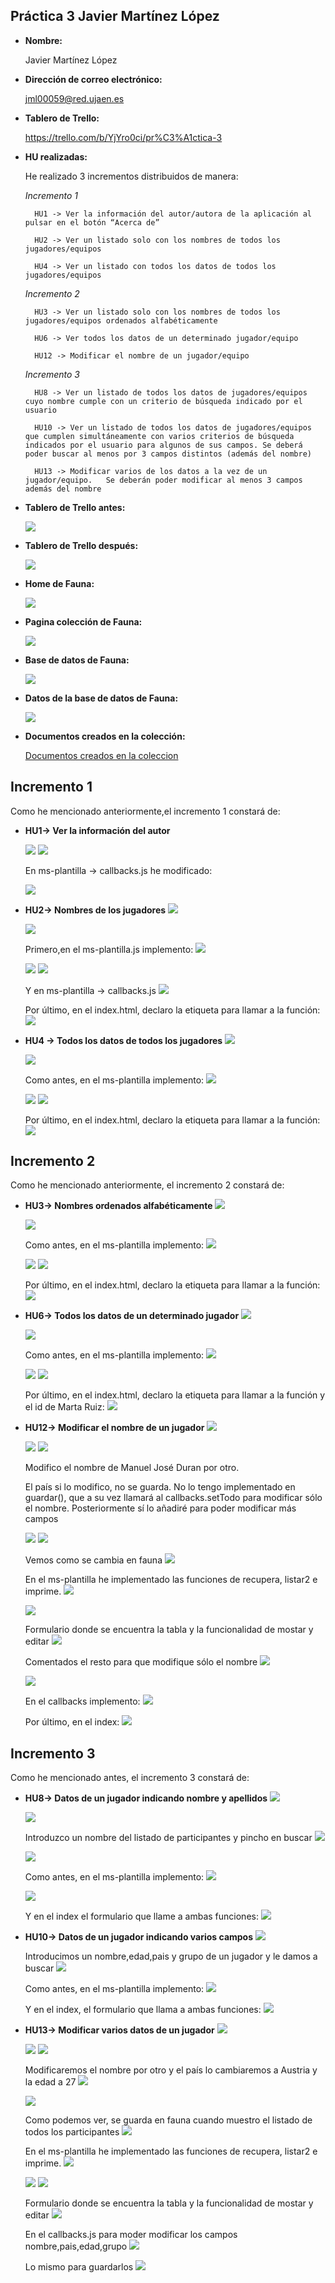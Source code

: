 ## Práctica 3 Javier Martínez López
* **Nombre:**

  Javier Martínez López

* **Dirección de correo electrónico:**

  jml00059@red.ujaen.es

* **Tablero de Trello:**

    https://trello.com/b/YjYro0ci/pr%C3%A1ctica-3
    
* **HU realizadas:**

    He realizado 3 incrementos distribuidos de manera:
    
    *Incremento 1*
    
        HU1 -> Ver la información del autor/autora de la aplicación al pulsar en el botón “Acerca de”

        HU2 -> Ver un listado solo con los nombres de todos los jugadores/equipos

        HU4 -> Ver un listado con todos los datos de todos los jugadores/equipos

    *Incremento 2*

        HU3 -> Ver un listado solo con los nombres de todos los jugadores/equipos ordenados alfabéticamente

        HU6 -> Ver todos los datos de un determinado jugador/equipo

        HU12 -> Modificar el nombre de un jugador/equipo

    *Incremento 3*
    
        HU8 -> Ver un listado de todos los datos de jugadores/equipos cuyo nombre cumple con un criterio de búsqueda indicado por el usuario

        HU10 -> Ver un listado de todos los datos de jugadores/equipos que cumplen simultáneamente con varios criterios de búsqueda indicados por el usuario para algunos de sus campos. Se deberá poder buscar al menos por 3 campos distintos (además del nombre)

        HU13 -> Modificar varios de los datos a la vez de un jugador/equipo.   Se deberán poder modificar al menos 3 campos además del nombre

* **Tablero de Trello antes:**

    <img src='./img/Inicio_Trello.jpg'>  

* **Tablero de Trello después:**

    <img src='./img/final_trello.jpg'>  
    
* **Home de Fauna:**

    <img src='./img/home_fauna.jpg'>  

* **Pagina colección de Fauna:**

    <img src='./img/pagina_fauna.jpg'>  

* **Base de datos de Fauna:**

    <img src='./img/basedatos.jpg'>  

* **Datos de la base de datos de Fauna:**

    <img src='./img/datosb.jpg'>  

* **Documentos creados en la colección:**

    [Documentos creados en la coleccion](coleccion.json)

## Incremento 1
Como he mencionado anteriormente,el incremento 1 constará de:
* **HU1-> Ver la información del autor**

    <img src='./img/HU1 Trello.jpg'> 
    
    <img src='./img/HU1.jpg'> 

    En ms-plantilla -> callbacks.js he modificado:

    <img src='./img/HU1 codigo.jpg'> 

* **HU2-> Nombres de los jugadores**
    <img src='./img/HU2 Trello.jpg'> 
    
    <img src='./img/HU2.jpg'> 

    Primero,en el ms-plantilla.js implemento:
    <img src='./img/HU2 1.jpg'> 

    <img src='./img/HU2 11.jpg'> 

    <img src='./img/imprime.jpg'> 
    
    Y en ms-plantilla -> callbacks.js
    <img src='./img/HU2 111.jpg'> 

    Por último, en el index.html, declaro la etiqueta para llamar a la función:
    <img src='./img/HU2 2.jpg'> 

* **HU4 -> Todos los datos de todos los jugadores**
    <img src='./img/HU4 Trello.jpg'>
    
    <img src='./img/HU4 bien.jpg'>

    Como antes, en el ms-plantilla implemento:
    <img src='./img/HU4 1.jpg'>

    <img src='./img/HU4 11.jpg'>

    <img src='./img/imprime.jpg'> 

    Por último, en el index.html, declaro la etiqueta para llamar a la función:
    <img src='./img/HU4 2.jpg'> 


## Incremento 2

Como he mencionado anteriormente, el incremento 2 constará de:
* **HU3-> Nombres ordenados alfabéticamente**
    <img src='./img/HU3 Trello.jpg'> 

    <img src='./img/HU3 1.jpg'> 

    Como antes, en el ms-plantilla implemento:
    <img src='./img/HU3 111.jpg'> 

    <img src='./img/HU3 1111.jpg'> 

    <img src='./img/imprime.jpg'> 

    Por último, en el index.html, declaro la etiqueta para llamar a la función:
    <img src='./img/HU3 11.jpg'> 

* **HU6-> Todos los datos de un determinado jugador**
    <img src='./img/HU6 Trello.jpg'> 

    <img src='./img/HU6 1.jpg'> 

    Como antes, en el ms-plantilla implemento:
    <img src='./img/HU6 11.jpg'>

    <img src='./img/HU6 111.jpg'>

    <img src='./img/imprime.jpg'> 

    Por último, en el index.html, declaro la etiqueta para llamar a la función y el id de Marta Ruiz:
    <img src='./img/HU6 2.jpg'>

* **HU12-> Modificar el nombre de un jugador**
    <img src='./img/HU12.jpg'>

    <img src='./img/HU12 cod1.jpg'>

    <img src='./img/HU12 cod2.jpg'>

    Modifico el nombre de Manuel José Duran por otro.
    
    El país si lo modifico, no se guarda. No lo tengo implementado en guardar(), que a su vez llamará al callbacks.setTodo para modificar sólo el nombre. Posteriormente sí lo añadiré para poder modificar más campos

    <img src='./img/HU12 cod3.jpg'>

    <img src='./img/HU12 cod4.jpg'>

    Vemos como se cambia en fauna
    <img src='./img/HU12 fauna.jpg'>

    En el ms-plantilla he implementado las funciones de recupera, listar2 e imprime.
    <img src='./img/imprimeMuchasPersonas.jpg'>

    <img src='./img/HU12 actualiza.jpg'>

    Formulario donde se encuentra la tabla y la funcionalidad de mostar y editar
    <img src='./img/HU13 3.jpg'>

    Comentados el resto para que modifique sólo el nombre
    <img src='./img/HU12 sustituye.jpg'>

    <img src='./img/HU12 guardar.jpg'>

    En el callbacks implemento:
    <img src='./img/HU12 set.jpg'>

    Por último, en el index:
    <img src='./img/HU12 index.jpg'>


## Incremento 3

Como he mencionado antes, el incremento 3 constará de:
* **HU8-> Datos de un jugador indicando nombre y apellidos**
    <img src='./img/HU8 Trello.jpg'>

    <img src='./img/HU8 1 antes.jpg'>

    Introduzco un nombre del listado de participantes y pincho en buscar
    <img src='./img/HU8 1 antes 1.jpg'>

    <img src='./img/HU8 1.jpg'>

    Como antes, en el ms-plantilla implemento:
    <img src='./img/HU8 cod 1.jpg'>

    <img src='./img/HU8 cod 2.jpg'>

    Y en el index el formulario que llame a ambas funciones:
    <img src='./img/HU8 index.jpg'>

* **HU10-> Datos de un jugador indicando varios campos**
    <img src='./img/HU10 Trello.jpg'>

    Introducimos un nombre,edad,pais y grupo de un jugador y le damos a buscar
    <img src='./img/HU10 1.jpg'>

    Como antes, en el ms-plantilla implemento:
    <img src='./img/HU10 11.jpg'>

    Y en el index, el formulario que llama a ambas funciones:
    <img src='./img/HU10 2.jpg'>

* **HU13-> Modificar varios datos de un jugador**
    <img src='./img/HU13.jpg'>

    <img src='./img/HU12 cod1.jpg'>

    <img src='./img/HU13 1.jpg'>

    Modificaremos el nombre por otro y el país lo cambiaremos a Austria y la edad a 27
    <img src='./img/HU13 11.jpg'>

    <img src='./img/HU13 111.jpg'>

    Como podemos ver, se guarda en fauna cuando muestro el listado de todos los participantes
    <img src='./img/HU13 2.jpg'>

     En el ms-plantilla he implementado las funciones de recupera, listar2 e imprime.
    <img src='./img/imprimeMuchasPersonas.jpg'>

    <img src='./img/HU12 actualiza.jpg'>

    <img src='./img/HU13 sust.jpg'>

    Formulario donde se encuentra la tabla y la funcionalidad de mostar y editar
    <img src='./img/HU13 3.jpg'>

    En el callbacks.js para moder modificar los campos nombre,pais,edad,grupo
    <img src='./img/HU13 4.jpg'>

    Lo mismo para guardarlos
    <img src='./img/HU13 5.jpg'>